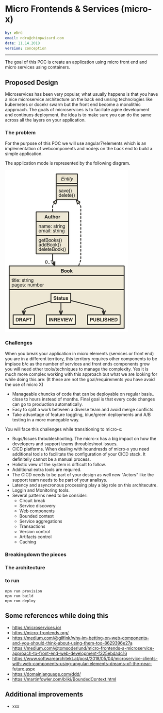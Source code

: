 
# Micro Frontends & Services (micro-x)

```yaml
by: иÐгü
email: ndru@chimpwizard.com
date: 11.14.2018
version: conception
```

****

The goal of this POC is create an application using micro front end and micro services using containers.

## Proposed Design

Microservices has been very popular, what usually happens is that you have a nice microservice architecture on the back end unsing technologies like kubernetes or docekr swarm but the front end become a monolithic appproach. The goals of microservices is to faciliate agine development and continuos deployment, the idea is to make sure you can do the same across all the layers on your application.

### The problem

For the purpose of this POC we will use angular7/elements which is an implementation of webcomponents and nodejs on the back end to build a simple application.

The application mode is represented by the following diagram.

![""](images/model.png)

### Challenges

When you break your application in micro elements (services or front end) you are in a different territory, this territory requires other components to be implace b/c as the number of services and front ends components grow you will need other tools/techniques to manage the complexity. Yes it is much more complex working with this approach but what we are looking for while doing this are: (It these are not the goal/requirements you have avoid the use of micro X)

- Manageable chuncks of code that can be deployable on regular basis.. close to hours instead of months. Final goal is that every code changes can go to production automatically.
- Easy to split a work between a diverse team and avoid merge conflicts
- Take advantage of feature toggling, blue/green deployments and A/B testing in a more manegable way.

You will face this challenges while transitioning to micro-x:

- Bugs/Issues throubleshooting. The micro-x has a big impact on how the developers and support teams throubleshoot issues.
- CICD platforms. When dealing with houndresds of micro-x you need additional tools to facilitate the configuration of your CICD stack. It definitelly cannot be a manual process.
- Holistic view of the system is difficult to follow.
- Additional extra tools are required.
- The CICD needs to be part of your design as well new "Actors" like the support team needs to be part of your analisys.
- Latency and asyncronous processing play a big role on this architecutre.
- Loggin and Monitoring tools.
- Several patterns need to be consider:
  - Circuit break
  - Service discovery
  - Web components
  - Bounded context
  - Service aggregations
  - Transactions
  - Version control
  - Artifacts control
  - Caching




### Breakingdown the pieces

### The architecture

### to run

```shell
npm run provision
npm run build
npm run deploy
```

## Some references while doing this

- https://microservices.io/
- https://micro-frontends.org/
- https://medium.com/@gilfink/why-im-betting-on-web-components-and-you-should-think-about-using-them-too-8629396e27a
- https://medium.com/@tomsoderlund/micro-frontends-a-microservice-approach-to-front-end-web-development-f325ebdadc16
- https://www.softwarearchitekt.at/post/2018/05/04/microservice-clients-with-web-components-using-angular-elements-dreams-of-the-near-future.aspx
- https://domainlanguage.com/ddd/
- https://martinfowler.com/bliki/BoundedContext.html



## Additional improvements

- xxx